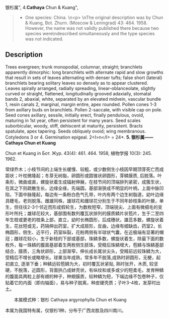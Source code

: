 银杉属",
4.**Cathaya** Chun & Kuang",

> * One species: China.&#x0D;\n&lt;p&gt;&#x0D;\nThe original description was by Chun &amp; Kuang, Bot. Zhurn. (Moscow &amp; Leningrad) 43: 464. 1958. However, the name was not validly published there because two species were\ndescribed simultaneously and the type species was not indicated.

## Description
Trees evergreen; trunk monopodial, columnar, straight; branchlets apparently dimorphic: long branchlets with alternate rapid and slow growths that result in sets of leaves alternating with denser tufts; false short (lateral) branchlets bearing solitary leaves so densely as to appear clustered. Leaves spirally arranged, radially spreading, linear-oblanceolate, slightly curved or straight, flattened, longitudinally grooved adaxially, stomatal bands 2, abaxial, white, separated by an elevated midvein, vascular bundle 1, resin canals 2, marginal, margin entire, apex rounded. Pollen cones 1-3 from axillary buds on branchlets. Pollen 2-saccate, with visible cap on pole. Seed cones axillary, sessile, initially erect, finally pendulous, ovoid, maturing in 1st year, often persistent for many years. Seed scales suborbicular, woody, stiff, dehiscent at maturity, persistent. Bracts spatulate, apex tapering. Seeds obliquely ovoid; wing membranous. Cotyledons 3 or 4. Germination epigeal. 2&lt;I&gt;n&lt;/I&gt; = 24*.
**5. 银杉属——Cathaya Chun et Kuang**

Chun et Kuang in Бот. Жур. 43(4): 461. 464. 1958, 植物学报 10(3): 245. 1962.

常绿乔木；小枝节间的上端生长缓慢、较粗，或少数侧生小枝因早期顶芽死亡而成距状；叶枕微隆起；冬芽无树脂，卵圆形或圆锥状卵圆形，芽鳞膜质, 后脱落。叶条形，微曲或直，螺旋状着生成辐射伸展，在枝节间的顶端排列紧密，成簇生状，在其之下则疏散生长，边缘全缘，先端圆，基部渐狭成不明显的叶柄，上面中脉凹陷，下面中脉隆起，每边有一条粉白色气孔带，叶内有两个边生树脂道，幼叶边缘具睫毛，老则脱落。雌雄同株，雄球花和雌球花分别生于不同年龄枝条的叶腋，单生，但往往2-3个邻近而形成假轮生，为数枚短窄，顶端锐尖、上面有微细毛的变形叶所托；雄球花较大，基部围有数列覆瓦状排列的膜质鳞片状苞片，生于二至四年生枝或更老的枝条上部，直立，幼时长椭圆形，后成穗状，雄蕊多数，螺旋状着生，花丝短或无，药隔伸出药室，扩大成扇形，反曲，边缘有细缺齿，药室2，长椭圆形，侧生、近平行，药室纵裂，花粉两侧有半球状气囊，在近极端有显著的帽冠；雌球花较小，生于新枝的下部或基部，珠鳞多数，螺旋状着生，除最下面的数枚外，每一珠鳞的腹面基部着生两枚侧生胚珠，受精后珠鳞增大，苞鳞与珠鳞基部结合，膜质，三角状卵形，上部渐窄，伸长成长尾状尖头，受精前远较珠鳞为大，受精后不增长或略增长。球果当年成熟，常多年不脱落,成熟时卵圆形，无梗，起初直立, 逐渐下垂；种鳞远较苞鳞为大，初时覆瓦状紧贴, 熟时张开，木质, 较坚硬，不脱落，近圆形，背面拱凸成蚌壳状，有纵纹和或多或少的短柔毛，发育种鳞的腹面具两粒上部有翅的种子，种翅膜质，较种鳞为短，下端边缘不包卷种子，仅贴着它的内面（即向轴面），易与种子脱离，种皮硬壳质；子叶3-4枚，发芽时出土。
<p style='text-indent:28px'>本属模式种：银杉 Cathaya argyrophylla Chun et Kuang

本属为我国特有属，仅银杉1种，分布于广西龙胜及四川南川。
